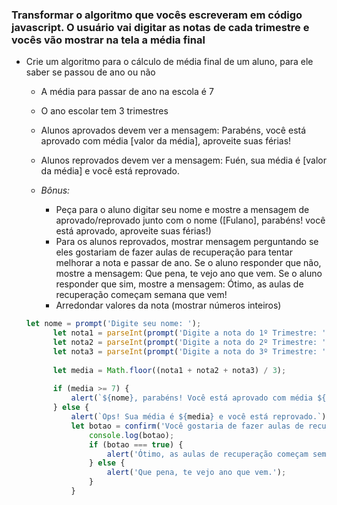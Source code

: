 ### Transformar o algoritmo que vocês escreveram em código javascript. O usuário vai digitar as notas de cada trimestre e vocês vão mostrar na tela a média final

* Crie um algoritmo para o cálculo de média final de um aluno, para ele saber se passou de ano ou não
  - A média para passar de ano na escola é 7
  - O ano escolar tem 3 trimestres
  - Alunos aprovados devem ver a mensagem: Parabéns, você está aprovado com média [valor da média], aproveite suas férias!
  - Alunos reprovados devem ver a mensagem: Fuén, sua média é [valor da média] e você está reprovado.

  - *Bônus:*
    - Peça para o aluno digitar seu nome e mostre a mensagem de aprovado/reprovado junto com o nome ([Fulano], parabéns! você está aprovado, aproveite suas férias!)
    - Para os alunos reprovados, mostrar mensagem perguntando se eles gostariam de fazer aulas de recuperação para tentar melhorar a nota e passar de ano. Se o aluno responder que não, mostre a mensagem: Que pena, te vejo ano que vem. Se o aluno responder que sim, mostre a mensagem: Ótimo, as aulas de recuperação começam semana que vem!
    - Arredondar valores da nota (mostrar números inteiros)


  ```js
  let nome = prompt('Digite seu nome: ');
        let nota1 = parseInt(prompt('Digite a nota do 1º Trimestre: '));
        let nota2 = parseInt(prompt('Digite a nota do 2º Trimestre: '));
        let nota3 = parseInt(prompt('Digite a nota do 3º Trimestre: '));
       
        let media = Math.floor((nota1 + nota2 + nota3) / 3);
        
        if (media >= 7) {
            alert(`${nome}, parabéns! Você está aprovado com média ${media}. Aproveite suas férias!`);
        } else {
            alert(`Ops! Sua média é ${media} e você está reprovado.`);
            let botao = confirm('Você gostaria de fazer aulas de recuperação para tentar melhorar a nota?');
                console.log(botao);
                if (botao === true) {
                    alert('Ótimo, as aulas de recuperação começam semana que vem!');
                } else {
                    alert('Que pena, te vejo ano que vem.');
                }
            }
